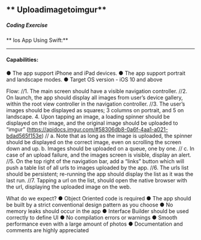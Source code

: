 ## ** Uploadimagetoimgur**

##### Coding Exercise

** Ios App Using Swift:**

------------


#### Capabilities:

● The app support iPhone and iPad devices.
● The app  support portrait and landscape modes.
● Target OS version - iOS 10 and above

Flow:
//1. The main screen should have a visible navigation controller.
//2. On launch, the app should display all images from user’s device gallery, within the root view controller in the navigation controller.
//3. The user’s images should be displayed as squares; 3 columns on portrait, and 5
on landscape.
4. Upon tapping an image, a loading spinner should be displayed on the image, and the original image should be uploaded to “imgur”
(https://apidocs.imgur.com/#58306db8-0a6f-4aa1-a021-bdad565f153e)
      //  a. Note that as long as the image is uploaded, the spinner should be displayed on
        the correct image, even on scrolling the screen down and up.
        b. Images should be uploaded on a queue, one by one.
    //    c. In case of an upload failure, and the images screen is visible, display an alert.
//5. On the top right of the navigation bar, add a “links” button which will push a table list of all urls to images uploaded by the app.
//6. The urls list should be persistent; re-running the app should display the list as it was the last run.
//7. Tapping a url on the list, should open the native browser with the url, displaying the uploaded image on the web.

What do we expect?
● Object Oriented code is required
● The app should be built by a strict conventional design pattern as you choose ● No memory leaks should occur in the app
● Interface Builder should be used correctly to define UI
● No compilation errors or warnings
● Smooth performance even with a large amount of photos
● Documentation and comments are highly appreciated
